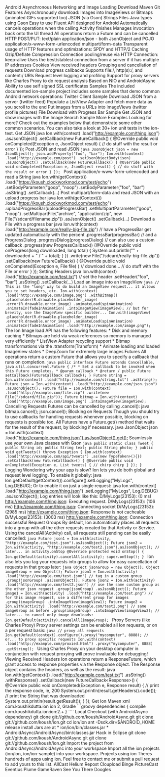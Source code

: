 Android Asynchronous Networking and Image Loading Download Maven Git Features Asynchronously download: Images into ImageViews or Bitmaps (animated GIFs supported too) JSON (via Gson) Strings Files Java types using Gson Easy to use Fluent API designed for Android Automatically cancels operations when the calling Activity finishes Manages invocation back onto the UI thread All operations return a Future and can be cancelled HTTP POST/PUT: text/plain application/json - both JsonObject and POJO application/x-www-form-urlencoded multipart/form-data Transparent usage of HTTP features and optimizations: SPDY and HTTP/2 Caching Gzip/Deflate Compression Connection pooling/reuse via HTTP Connection: keep-alive Uses the best/stablest connection from a server if it has multiple IP addresses Cookies View received headers Grouping and cancellation of requests Download progress callbacks Supports file:/, http(s):/, and content:/ URIs Request level logging and profiling Support for proxy servers like Charles Proxy to do request analysis Based on NIO and AndroidAsync Ability to use self signed SSL certificates Samples The included documented ion-sample project includes some samples that demo common Android network operations: Twitter Client Sample Download JSON from a server (twitter feed) Populate a ListView Adapter and fetch more data as you scroll to the end Put images from a URLs into ImageViews (twitter profile pictures) File Download with Progress Bar Sample Get JSON and show images with the Image Search Sample More Examples Looking for more? Check out the examples below that demonstrate some other common scenarios. You can also take a look at 30+ ion unit tests in the ion-test. Get JSON java Ion.with(context) .load("http://example.com/thing.json") .asJsonObject() .setCallback(new FutureCallback<JsonObject>() { @Override public void onCompleted(Exception e, JsonObject result) { // do stuff with the result or error } }); Post JSON and read JSON ```java JsonObject json = new JsonObject(); json.addProperty("foo", "bar"); Ion.with(context) .load("http://example.com/post") .setJsonObjectBody(json) .asJsonObject() .setCallback(new FutureCallback() { @Override public void onCompleted(Exception e, JsonObject result) { // do stuff with the result or error } }); ``` Post application/x-www-form-urlencoded and read a String java Ion.with(getContext()) .load("https://koush.clockworkmod.com/test/echo") .setBodyParameter("goop", "noop") .setBodyParameter("foo", "bar") .asString() .setCallback(...) Post multipart/form-data and read JSON with an upload progress bar java Ion.with(getContext()) .load("https://koush.clockworkmod.com/test/echo") .uploadProgressBar(uploadProgressBar) .setMultipartParameter("goop", "noop") .setMultipartFile("archive", "application/zip", new File("/sdcard/filename.zip")) .asJsonObject() .setCallback(...) Download a File with a progress bar java Ion.with(context) .load("http://example.com/really-big-file.zip") // have a ProgressBar get updated automatically with the percent .progressBar(progressBar) // and a ProgressDialog .progressDialog(progressDialog) // can also use a custom callback .progress(new ProgressCallback() {@Override public void onProgress(long downloaded, long total) { System.out.println("" + downloaded + " / " + total); } }) .write(new File("/sdcard/really-big-file.zip")) .setCallback(new FutureCallback<File>() { @Override public void onCompleted(Exception e, File file) { // download done... // do stuff with the File or error } }); Setting Headers java Ion.with(context) .load("http://example.com/test.txt") // set the header .setHeader("foo", "bar") .asString() .setCallback(...) Load an image into an ImageView ```java // This is the "long" way to do build an ImageView request... it allows you to set headers, etc. Ion.with(context) .load("http://example.com/image.png") .withBitmap() .placeholder(R.drawable.placeholder_image) .error(R.drawable.error_image) .animateLoad(spinAnimation) .animateIn(fadeInAnimation) .intoImageView(imageView); // but for brevity, use the ImageView specific builder... Ion.with(imageView) .placeholder(R.drawable.placeholder_image) .error(R.drawable.error_image) .animateLoad(spinAnimation) .animateIn(fadeInAnimation) .load("http://example.com/image.png"); ``` The Ion Image load API has the following features: * Disk and memory caching * Bitmaps are held via weak references so memory is managed very efficiently * ListView Adapter recycling support * Bitmap transformations via the .transform(Transform) * Animate loading and loaded ImageView states * DeepZoom for extremely large images Futures All operations return a custom Future that allows you to specify a callback that runs on completion. ```java public interface Future extends Cancellable, java.util.concurrent.Future { /* * Set a callback to be invoked when this Future completes. * @param callback * @return / public Future setCallback(FutureCallback callback); } Future string = Ion.with(context) .load("http://example.com/string.txt") .asString(); Future json = Ion.with(context) .load("http://example.com/json.json") .asJsonObject(); Future file = Ion.with(context) .load("http://example.com/file.zip") .write(new File("/sdcard/file.zip")); Future bitmap = Ion.with(context) .load("http://example.com/image.png") .intoImageView(imageView); ``` Cancelling Requests Futures can be cancelled by calling .cancel(): java bitmap.cancel(); json.cancel(); Blocking on Requests Though you should try to use callbacks for handling requests whenever possible, blocking on requests is possible too. All Futures have a Future.get() method that waits for the result of the request, by blocking if necessary. java JsonObject json = Ion.with(context) .load("http://example.com/thing.json").asJsonObject().get(); Seamlessly use your own Java classes with Gson ```java public static class Tweet { public String id; public String text; public String photo; } public void getTweets() throws Exception { Ion.with(context) .load("http://example.com/api/tweets") .as(new TypeToken>(){}) .setCallback(new FutureCallback>() { @Override public void onCompleted(Exception e, List tweets) { // chirp chirp } }); } ``` Logging Wondering why your app is slow? Ion lets you do both global and request level logging. To enable it globally: java Ion.getDefault(getContext()).configure().setLogging("MyLogs", Log.DEBUG); Or to enable it on just a single request: java Ion.with(context) .load("http://example.com/thing.json") .setLogging("MyLogs", Log.DEBUG) .asJsonObject(); Log entries will look like this: D/MyLogs(23153): (0 ms) http://example.com/thing.json: Executing request. D/MyLogs(23153): (106 ms) http://example.com/thing.json: Connecting socket D/MyLogs(23153): (2985 ms) http://example.com/thing.json: Response is not cacheable D/MyLogs(23153): (3003 ms) http://example.com/thing.json: Connection successful Request Groups By default, Ion automatically places all requests into a group with all the other requests created by that Activity or Service. Using the cancelAll(Activity) call, all requests still pending can be easily cancelled: ```java Future json1 = Ion.with(activity, "http://example.com/test.json").asJsonObject(); Future json2 = Ion.with(activity, "http://example.com/test2.json").asJsonObject(); // later... in activity.onStop @Override protected void onStop() { Ion.getDefault(activity).cancelAll(activity); super.onStop(); } ``` Ion also lets you tag your requests into groups to allow for easy cancellation of requests in that group later: ```java Object jsonGroup = new Object(); Object imageGroup = new Object(); Future json1 = Ion.with(activity) .load("http://example.com/test.json") // tag in a custom group .group(jsonGroup) .asJsonObject(); Future json2 = Ion.with(activity) .load("http://example.com/test2.json") // use the same custom group as the other json request .group(jsonGroup) .asJsonObject(); Future image1 = Ion.with(activity) .load("http://example.com/test.png") // for this image request, use a different group for images .group(imageGroup) .intoImageView(imageView1); Future image2 = Ion.with(activity) .load("http://example.com/test2.png") // same imageGroup as before .group(imageGroup) .intoImageView(imageView2); // later... to cancel only image downloads: Ion.getDefault(activity).cancelAll(imageGroup); ``` Proxy Servers (like Charles Proxy) Proxy server settings can be enabled all Ion requests, or on a per request basis: ```java // proxy all requests Ion.getDefault(context).configure().proxy("mycomputer", 8888); // or... to proxy specific requests Ion.with(context) .load("http://example.com/proxied.html") .proxy("mycomputer", 8888) .getString(); ``` Using Charles Proxy on your desktop computer in conjunction with request proxying will prove invaluable for debugging! Viewing Received Headers Ion operations return a ResponseFuture, which grant access to response properties via the Response object. The Response object contains the headers, as well as the result: java Ion.with(getContext()) .load("http://example.com/test.txt") .asString() .withResponse() .setCallback(new FutureCallback<Response<String>>() { @Override public void onCompleted(Exception e, Response<String> result) { // print the response code, ie, 200 System.out.println(result.getHeaders().code()); // print the String that was downloaded System.out.println(result.getResult()); } }); Get Ion Maven xml <dependency> <groupId>com.koushikdutta.ion</groupId> <artifactId>ion</artifactId> <version>2,</version> </dependency> Gradle ```groovy dependencies { compile com.koushikdutta.ion:ion:2.+ } ```` Local Checkout (with AndroidAsync dependency) git clone git://github.com/koush/AndroidAsync.git git clone git://github.com/koush/ion.git cd ion/ion ant -Dsdk.dir=$ANDROID_HOME release install Jars are at * ion/ion/bin/classes.jar * AndroidAsync/AndroidAsync/bin/classes.jar Hack in Eclipse git clone git://github.com/koush/AndroidAsync.git git clone git://github.com/koush/ion.git Import the project from AndroidAsync/AndroidAsync into your workspace Import all the ion projects (ion/ion, ion/ion-sample) into your workspace. Projects using ion Theres hundreds of apps using ion. Feel free to contact me or submit a pull request to add yours to this list. AllCast Helium Repost Cloupload Binge PictureCast Eventius Plume GameRaven See You There Doogles